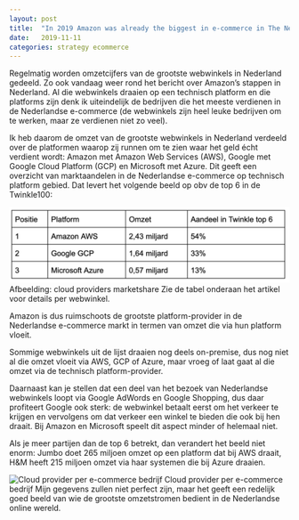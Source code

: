 ```yaml
---
layout: post
title:  "In 2019 Amazon was already the biggest in e-commerce in The Netherlands"
date:   2019-11-11
categories: strategy ecommerce
---
```


Regelmatig worden omzetcijfers van de grootste webwinkels in Nederland gedeeld. Zo ook vandaag weer rond het bericht over Amazon’s stappen in Nederland. Al die webwinkels draaien  op een technisch platform en die platforms zijn denk ik uiteindelijk de bedrijven die het meeste verdienen in de Nederlandse e-commerce (de webwinkels zijn heel leuke bedrijven om te werken, maar ze verdienen niet zo veel).

Ik heb daarom de omzet van de grootste webwinkels in Nederland verdeeld over de platformen waarop zij runnen om te zien waar het geld écht verdient wordt: Amazon met Amazon Web Services (AWS), Google met Google Cloud Platform (GCP) en Microsoft met Azure. Dit geeft een overzicht van marktaandelen in de Nederlandse e-commerce op technisch platform gebied. Dat levert het volgende beeld op obv de top 6 in de Twinkle100:

![cloud providers marketshare](_blob/Cloud+providers+marketshare.jpg)
Afbeelding: cloud providers marketshare
Zie de tabel onderaan het artikel voor details per webwinkel.

Amazon is dus ruimschoots de grootste platform-provider in de Nederlandse e-commerce markt in termen van omzet die via hun platform vloeit.

Sommige webwinkels uit de lijst draaien nog deels on-premise, dus nog niet al die omzet vloeit via AWS, GCP of Azure, maar vroeg of laat gaat al die omzet via de technisch platform-provider.

Daarnaast kan je stellen dat een deel van het bezoek van Nederlandse webwinkels loopt via Google AdWords en Google Shopping, dus daar profiteert Google ook sterk: de webwinkel betaalt eerst om het verkeer te krijgen en vervolgens om dat verkeer een winkel te bieden die ook bij hen draait. Bij Amazon en Microsoft speelt dit aspect minder of helemaal niet.

Als je meer partijen dan de top 6 betrekt, dan verandert het beeld niet enorm: Jumbo doet 265 miljoen omzet op een platform dat bij AWS draait, H&M heeft 215 miljoen omzet via haar systemen die bij Azure draaien.

![Cloud provider per e-commerce bedrijf](https://github.com/arjenderuiter/arjenderuiter.github.io/_blob/Cloud+provider+per+e-commerce+bedrijf.png)
Cloud provider per e-commerce bedrijf
Mijn gegevens zullen niet perfect zijn, maar het geeft een redelijk goed beeld van wie de grootste omzetstromen bedient in de Nederlandse online wereld.

[Dit artikel is oorspronkelijk gepost op LinkedIn]: [https://www.linkedin.com/pulse/3-cloud-providers-doen-goede-zaken-bij-nederlandse-arjen-de-ruiter/]

